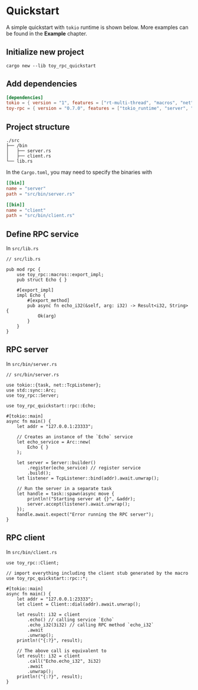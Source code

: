 # Quickstart

A simple quickstart with `tokio` runtime is shown below. More examples can be found in the **Example** chapter.

## Initialize new project

`cargo new --lib toy_rpc_quickstart`

## Add dependencies

```toml
[dependencies]
tokio = { version = "1", features = ["rt-multi-thread", "macros", "net"] }
toy-rpc = { version = "0.7.0", features = ["tokio_runtime", "server", "client"] }
```

## Project structure

```
./src
├── /bin
│   ├── server.rs
│   ├── client.rs
└── lib.rs
```

In the `Cargo.toml`, you may need to specify the binaries with 

```toml
[[bin]]
name = "server"
path = "src/bin/server.rs"

[[bin]]
name = "client"
path = "src/bin/client.rs" 
```

## Define RPC service

In `src/lib.rs`

```rust,noplaypen 
// src/lib.rs

pub mod rpc {
    use toy_rpc::macros::export_impl;
    pub struct Echo { }
    
    #[export_impl]
    impl Echo {
        #[export_method]
        pub async fn echo_i32(&self, arg: i32) -> Result<i32, String> {
            Ok(arg)
        }
    }
}
```

## RPC server

In `src/bin/server.rs`

```rust,noplaypen 
// src/bin/server.rs

use tokio::{task, net::TcpListener};
use std::sync::Arc;
use toy_rpc::Server;

use toy_rpc_quickstart::rpc::Echo;

#[tokio::main]
async fn main() {
    let addr = "127.0.0.1:23333";
    
    // Creates an instance of the `Echo` service
    let echo_service = Arc::new(
        Echo { }
    );

    let server = Server::builder()
        .register(echo_service) // register service
        .build();
    let listener = TcpListener::bind(addr).await.unwrap();

    // Run the server in a separate task
    let handle = task::spawn(async move {
        println!("Starting server at {}", &addr);
        server.accept(listener).await.unwrap();
    });
    handle.await.expect("Error running the RPC server");
}
```

## RPC client

In `src/bin/client.rs`

```rust,noplaypen 
use toy_rpc::Client;

// import everything including the client stub generated by the macro
use toy_rpc_quickstart::rpc::*;

#[tokio::main]
async fn main() {
    let addr = "127.0.0.1:23333";
    let client = Client::dial(addr).await.unwrap();

    let result: i32 = client
        .echo() // calling service `Echo`
        .echo_i32(3i32) // calling RPC method `echo_i32`
        .await  
        .unwrap();
    println!("{:?}", result);

    // The above call is equivalent to
    let result: i32 = client
        .call("Echo.echo_i32", 3i32)
        .await
        .unwrap();
    println!("{:?}", result);
}
```